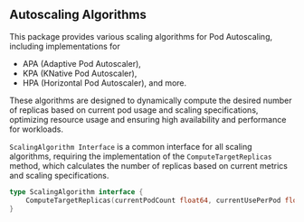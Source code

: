 ## Autoscaling Algorithms


This package provides various scaling algorithms for Pod Autoscaling,
including implementations for
- APA (Adaptive Pod Autoscaler),
- KPA (KNative Pod Autoscaler),
- HPA (Horizontal Pod Autoscaler), and more.

These algorithms are designed to dynamically compute the desired number of replicas based on current pod usage and scaling specifications,
optimizing resource usage and ensuring high availability and performance for workloads.

`ScalingAlgorithm Interface` is a common interface for all scaling algorithms, requiring the implementation of the `ComputeTargetReplicas` method,
which calculates the number of replicas based on current metrics and scaling specifications.

```go
type ScalingAlgorithm interface {
    ComputeTargetReplicas(currentPodCount float64, currentUsePerPod float64, spec ScalingSpec) int32
}
```
